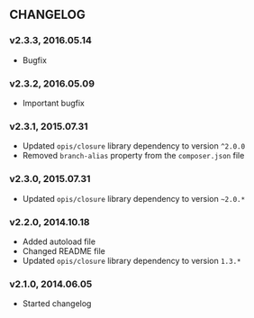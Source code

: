 CHANGELOG
-------------
### v2.3.3, 2016.05.14

* Bugfix

### v2.3.2, 2016.05.09

* Important bugfix

### v2.3.1, 2015.07.31

* Updated `opis/closure` library dependency to version `^2.0.0`
* Removed `branch-alias` property from the `composer.json` file

### v2.3.0, 2015.07.31

* Updated `opis/closure` library dependency to version `~2.0.*`

### v2.2.0, 2014.10.18

* Added autoload file
* Changed README file
* Updated `opis/closure` library dependency to version `1.3.*`

### v2.1.0, 2014.06.05

* Started changelog